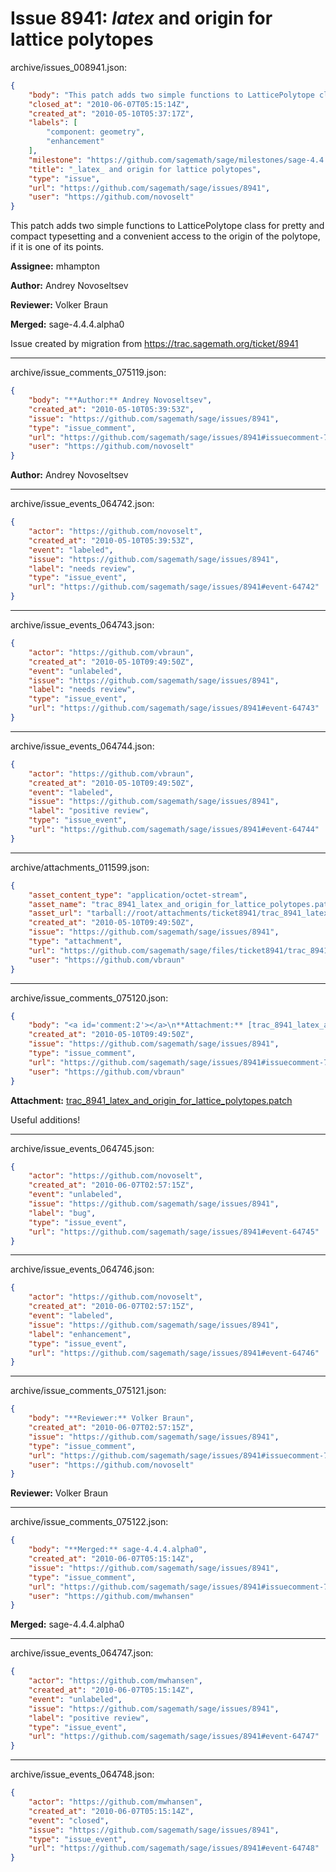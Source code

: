 # Issue 8941: _latex_ and origin for lattice polytopes

archive/issues_008941.json:
```json
{
    "body": "This patch adds two simple functions to LatticePolytope class for pretty and compact typesetting and a convenient access to the origin of the polytope, if it is one of its points.\n\n**Assignee:** mhampton\n\n**Author:** Andrey Novoseltsev\n\n**Reviewer:** Volker Braun\n\n**Merged:** sage-4.4.4.alpha0\n\nIssue created by migration from https://trac.sagemath.org/ticket/8941\n\n",
    "closed_at": "2010-06-07T05:15:14Z",
    "created_at": "2010-05-10T05:37:17Z",
    "labels": [
        "component: geometry",
        "enhancement"
    ],
    "milestone": "https://github.com/sagemath/sage/milestones/sage-4.4.4",
    "title": "_latex_ and origin for lattice polytopes",
    "type": "issue",
    "url": "https://github.com/sagemath/sage/issues/8941",
    "user": "https://github.com/novoselt"
}
```
This patch adds two simple functions to LatticePolytope class for pretty and compact typesetting and a convenient access to the origin of the polytope, if it is one of its points.

**Assignee:** mhampton

**Author:** Andrey Novoseltsev

**Reviewer:** Volker Braun

**Merged:** sage-4.4.4.alpha0

Issue created by migration from https://trac.sagemath.org/ticket/8941





---

archive/issue_comments_075119.json:
```json
{
    "body": "**Author:** Andrey Novoseltsev",
    "created_at": "2010-05-10T05:39:53Z",
    "issue": "https://github.com/sagemath/sage/issues/8941",
    "type": "issue_comment",
    "url": "https://github.com/sagemath/sage/issues/8941#issuecomment-75119",
    "user": "https://github.com/novoselt"
}
```

**Author:** Andrey Novoseltsev



---

archive/issue_events_064742.json:
```json
{
    "actor": "https://github.com/novoselt",
    "created_at": "2010-05-10T05:39:53Z",
    "event": "labeled",
    "issue": "https://github.com/sagemath/sage/issues/8941",
    "label": "needs review",
    "type": "issue_event",
    "url": "https://github.com/sagemath/sage/issues/8941#event-64742"
}
```



---

archive/issue_events_064743.json:
```json
{
    "actor": "https://github.com/vbraun",
    "created_at": "2010-05-10T09:49:50Z",
    "event": "unlabeled",
    "issue": "https://github.com/sagemath/sage/issues/8941",
    "label": "needs review",
    "type": "issue_event",
    "url": "https://github.com/sagemath/sage/issues/8941#event-64743"
}
```



---

archive/issue_events_064744.json:
```json
{
    "actor": "https://github.com/vbraun",
    "created_at": "2010-05-10T09:49:50Z",
    "event": "labeled",
    "issue": "https://github.com/sagemath/sage/issues/8941",
    "label": "positive review",
    "type": "issue_event",
    "url": "https://github.com/sagemath/sage/issues/8941#event-64744"
}
```



---

archive/attachments_011599.json:
```json
{
    "asset_content_type": "application/octet-stream",
    "asset_name": "trac_8941_latex_and_origin_for_lattice_polytopes.patch",
    "asset_url": "tarball://root/attachments/ticket8941/trac_8941_latex_and_origin_for_lattice_polytopes.patch",
    "created_at": "2010-05-10T09:49:50Z",
    "issue": "https://github.com/sagemath/sage/issues/8941",
    "type": "attachment",
    "url": "https://github.com/sagemath/sage/files/ticket8941/trac_8941_latex_and_origin_for_lattice_polytopes.patch",
    "user": "https://github.com/vbraun"
}
```



---

archive/issue_comments_075120.json:
```json
{
    "body": "<a id='comment:2'></a>\n**Attachment:** [trac_8941_latex_and_origin_for_lattice_polytopes.patch](https://github.com/sagemath/sage/files/ticket8941/trac_8941_latex_and_origin_for_lattice_polytopes.patch)\n\nUseful additions!",
    "created_at": "2010-05-10T09:49:50Z",
    "issue": "https://github.com/sagemath/sage/issues/8941",
    "type": "issue_comment",
    "url": "https://github.com/sagemath/sage/issues/8941#issuecomment-75120",
    "user": "https://github.com/vbraun"
}
```

<a id='comment:2'></a>
**Attachment:** [trac_8941_latex_and_origin_for_lattice_polytopes.patch](https://github.com/sagemath/sage/files/ticket8941/trac_8941_latex_and_origin_for_lattice_polytopes.patch)

Useful additions!



---

archive/issue_events_064745.json:
```json
{
    "actor": "https://github.com/novoselt",
    "created_at": "2010-06-07T02:57:15Z",
    "event": "unlabeled",
    "issue": "https://github.com/sagemath/sage/issues/8941",
    "label": "bug",
    "type": "issue_event",
    "url": "https://github.com/sagemath/sage/issues/8941#event-64745"
}
```



---

archive/issue_events_064746.json:
```json
{
    "actor": "https://github.com/novoselt",
    "created_at": "2010-06-07T02:57:15Z",
    "event": "labeled",
    "issue": "https://github.com/sagemath/sage/issues/8941",
    "label": "enhancement",
    "type": "issue_event",
    "url": "https://github.com/sagemath/sage/issues/8941#event-64746"
}
```



---

archive/issue_comments_075121.json:
```json
{
    "body": "**Reviewer:** Volker Braun",
    "created_at": "2010-06-07T02:57:15Z",
    "issue": "https://github.com/sagemath/sage/issues/8941",
    "type": "issue_comment",
    "url": "https://github.com/sagemath/sage/issues/8941#issuecomment-75121",
    "user": "https://github.com/novoselt"
}
```

**Reviewer:** Volker Braun



---

archive/issue_comments_075122.json:
```json
{
    "body": "**Merged:** sage-4.4.4.alpha0",
    "created_at": "2010-06-07T05:15:14Z",
    "issue": "https://github.com/sagemath/sage/issues/8941",
    "type": "issue_comment",
    "url": "https://github.com/sagemath/sage/issues/8941#issuecomment-75122",
    "user": "https://github.com/mwhansen"
}
```

**Merged:** sage-4.4.4.alpha0



---

archive/issue_events_064747.json:
```json
{
    "actor": "https://github.com/mwhansen",
    "created_at": "2010-06-07T05:15:14Z",
    "event": "unlabeled",
    "issue": "https://github.com/sagemath/sage/issues/8941",
    "label": "positive review",
    "type": "issue_event",
    "url": "https://github.com/sagemath/sage/issues/8941#event-64747"
}
```



---

archive/issue_events_064748.json:
```json
{
    "actor": "https://github.com/mwhansen",
    "created_at": "2010-06-07T05:15:14Z",
    "event": "closed",
    "issue": "https://github.com/sagemath/sage/issues/8941",
    "type": "issue_event",
    "url": "https://github.com/sagemath/sage/issues/8941#event-64748"
}
```

